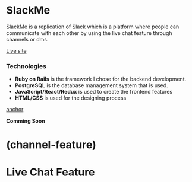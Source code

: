 # SlackMe
SlackMe is a replication of Slack which is a platform where people can communicate with each other by using the live chat feature through channels or dms. 

[Live site](https://slackme-aa.herokuapp.com/)

### Technologies
* **Ruby on Rails** is the framework I chose for the backend development.
* **PostgreSQL** is the database management system that is used.
* **JavaScript/React/Redux** is used to create the frontend features
* **HTML/CSS** is used for the designing process

[anchor](#channel-feature)

**Comming Soon**
# (channel-feature)

# Live Chat Feature

